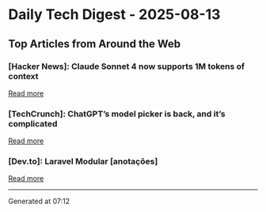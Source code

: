 # Daily Tech Digest - 2025-08-13

## Top Articles from Around the Web

### [Hacker News]: Claude Sonnet 4 now supports 1M tokens of context
[Read more](https://www.anthropic.com/news/1m-context)

### [TechCrunch]: ChatGPT&#8217;s model picker is back, and it&#8217;s complicated
[Read more](https://techcrunch.com/2025/08/12/chatgpts-model-picker-is-back-and-its-complicated/)

### [Dev.to]: Laravel Modular [anotações]
[Read more](https://dev.to/clintonrocha98/laravel-modular-anotacoes-56ai)


---
Generated at 07:12
